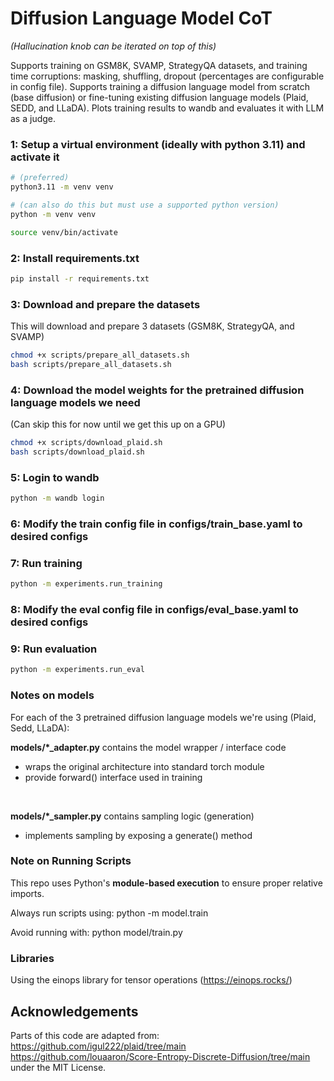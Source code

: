 
# Diffusion Language Model CoT

*(Hallucination knob can be iterated on top of this)*

Supports training on GSM8K, SVAMP, StrategyQA datasets, and training time corruptions: masking, shuffling, dropout (percentages are configurable in config file). Supports training a diffusion language model from scratch (base diffusion) or fine-tuning existing diffusion language models (Plaid, SEDD, and LLaDA). Plots training results to wandb and evaluates it with LLM as a judge.


### 1: Setup a virtual environment (ideally with python 3.11) and activate it
```bash
# (preferred)
python3.11 -m venv venv

# (can also do this but must use a supported python version)
python -m venv venv

source venv/bin/activate
```
### 2: Install requirements.txt
```bash
pip install -r requirements.txt
```
### 3: Download and prepare the datasets
This will download and prepare 3 datasets (GSM8K, StrategyQA, and SVAMP)
```bash
chmod +x scripts/prepare_all_datasets.sh
bash scripts/prepare_all_datasets.sh
```
### 4: Download the model weights for the pretrained diffusion language models we need
(Can skip this for now until we get this up on a GPU)
```bash
chmod +x scripts/download_plaid.sh
bash scripts/download_plaid.sh
```
### 5: Login to wandb
```bash
python -m wandb login
```
### 6: Modify the train config file in configs/train_base.yaml to desired configs

### 7: Run training
```bash
python -m experiments.run_training
```
### 8: Modify the eval config file in configs/eval_base.yaml to desired configs

### 9: Run evaluation
```bash
python -m experiments.run_eval
```


### Notes on models

For each of the 3 pretrained diffusion language models we're using (Plaid, Sedd, LLaDA):

**models/*_adapter.py** contains the model wrapper / interface code

- wraps the original architecture into standard torch module
- provide forward() interface used in training

<br>

**models/*_sampler.py** contains sampling logic (generation)

- implements sampling by exposing a generate() method



### Note on Running Scripts

This repo uses Python's **module-based execution** to ensure proper relative imports.

Always run scripts using:
python -m model.train

Avoid running with:
python model/train.py


### Libraries
Using the einops library for tensor operations (https://einops.rocks/)


## Acknowledgements
Parts of this code are adapted from:
https://github.com/igul222/plaid/tree/main
https://github.com/louaaron/Score-Entropy-Discrete-Diffusion/tree/main
under the MIT License.





